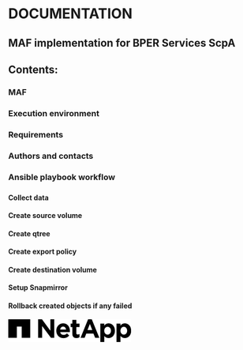 # DOCUMENTATION
## MAF implementation for BPER Services ScpA

## Contents:
### MAF
### Execution environment
### Requirements
### Authors and contacts
### Ansible playbook workflow 
### 


#### Collect data
#### Create source volume
#### Create qtree
#### Create export policy
#### Create destination volume
#### Setup Snapmirror
#### Rollback created objects if any failed
<img src=docs/netapp-footer-logo.png>

## 

